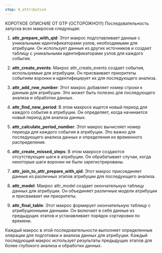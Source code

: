 ```yaml
---
step: 6_attribution
---
```

КОРОТКОЕ ОПИСНИЕ ОТ GTP (ОСТОРОЖНО!!!)
Последовательность запуска всех макросов следующая:

1. **attr_prepare_with_qid**: Этот макрос подготавливает данные с уникальными идентификаторами узлов, необходимыми для атрибуции. Он использует данные из других источников и создает таблицу с уникальными идентификаторами узлов для каждого события.

2. **attr_create_events**: Макрос attr_create_events создает события, используемые для атрибуции. Он присваивает приоритеты событиям воронки и идентифицирует их для последующего анализа.

3. **attr_add_row_number**: Этот макрос добавляет номер строки к данным для атрибуции. Это может быть полезно для последующего анализа и обработки данных.

4. **attr_find_new_period**: В этом макросе ищется новый период для каждого события в атрибуции. Он определяет, когда начинается новый период для анализа данных.

5. **attr_calculate_period_number**: Этот макрос вычисляет номер периода для каждого события в атрибуции. Это важно для последующего анализа данных и определения их временного распределения.

6. **attr_create_missed_steps**: В этом макросе создаются отсутствующие шаги в атрибуции. Он обрабатывает случаи, когда некоторые шаги воронки не были зарегистрированы.

7. **attr_join_to_attr_prepare_with_qid**: Этот макрос присоединяет данные из различных этапов атрибуции для последующего анализа.

8. **attr_model**: Макрос attr_model создает окончательную таблицу данных для атрибуции. Он объединяет различные модели атрибуции и присваивает им приоритеты.

9. **attr_final_table**: Этот макрос формирует окончательную таблицу с атрибуционными данными. Он включает в себя данные из предыдущих этапов и устанавливает порядок сортировки по времени.

Каждый макрос в этой последовательности выполняет определенные операции для подготовки и анализа данных для атрибуции. Каждый последующий макрос использует результаты предыдущих этапов для более глубокого анализа и обработки данных.